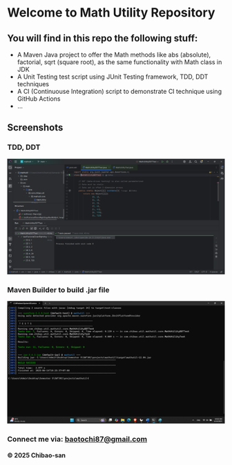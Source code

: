 # Welcome to Math Utility Repository

## You will find in this repo the following stuff:

* A Maven Java project to offer the Math methods like abs (absolute), factorial, sqrt (square root), as the same functionality with Math class in JDK
* A Unit Testing test script using JUnit Testing framework, TDD, DDT techniques
* A CI (Continuouse Integration) script to demonstrate CI technique using GitHub Actions
* ...

## Screenshots

### TDD, DDT
<img alt="TDD, DDT Test Script" src="https://github.com/BaoTo12/mathutil/blob/main/screenShots/Junit-with-TDD-DDT.png"/>

### Maven Builder to build .jar file

![Maven Builder](https://github.com/BaoTo12/mathutil/blob/main/screenShots/maven-builder.png)
### Connect me via: baotochi87@gmail.com

#### &#169; 2025 Chibao-san
